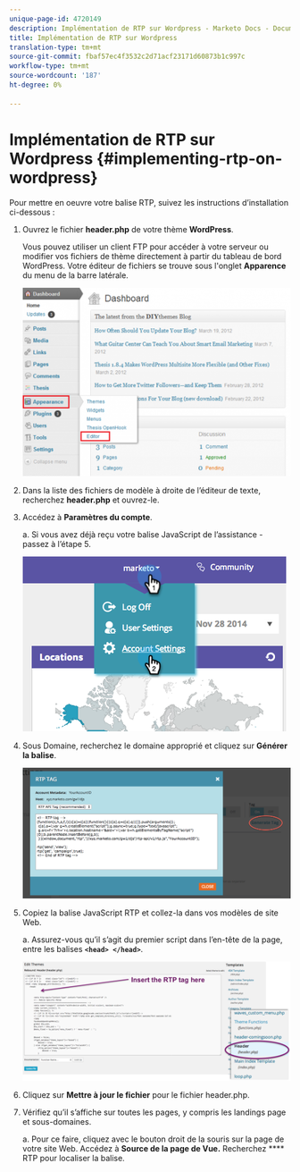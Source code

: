```yaml
---
unique-page-id: 4720149
description: Implémentation de RTP sur Wordpress - Marketo Docs - Documentation du produit
title: Implémentation de RTP sur Wordpress
translation-type: tm+mt
source-git-commit: fbaf57ec4f3532c2d71acf23171d60873b1c997c
workflow-type: tm+mt
source-wordcount: '187'
ht-degree: 0%

---
```



# Implémentation de RTP sur Wordpress {#implementing-rtp-on-wordpress}

Pour mettre en oeuvre votre balise RTP, suivez les instructions d’installation ci-dessous :

1. Ouvrez le fichier **header.php** de votre thème **WordPress**.

   Vous pouvez utiliser un client FTP pour accéder à votre serveur ou modifier vos fichiers de thème directement à partir du tableau de bord WordPress. Votre éditeur de fichiers se trouve sous l&#39;onglet **Apparence** du menu de la barre latérale.

   ![](assets/image2014-11-30-15-3a35-3a30.png)

1. Dans la liste des fichiers de modèle à droite de l’éditeur de texte, recherchez **header.php** et ouvrez-le.

1. Accédez à **Paramètres du compte**.

   a. Si vous avez déjà reçu votre balise JavaScript de l’assistance - passez à l’étape 5.

   ![](assets/image2014-11-30-15-3a19-3a21-1.png)

1. Sous Domaine, recherchez le domaine approprié et cliquez sur **Générer la balise**.

   ![](assets/image2014-11-30-15-3a20-3a17-1.png)

1. Copiez la balise JavaScript RTP et collez-la dans vos modèles de site Web.

   a. Assurez-vous qu’il s’agit du premier script dans l’en-tête de la page, entre les balises **`<head> </head>`**.

   ![](assets/image2014-11-30-15-3a36-3a31.png)

1. Cliquez sur **Mettre à jour le fichier** pour le fichier header.php.

1. Vérifiez qu’il s’affiche sur toutes les pages, y compris les landings page et sous-domaines.

   a. Pour ce faire, cliquez avec le bouton droit de la souris sur la page de votre site Web. Accédez à **Source de la page de Vue.** Recherchez  **** RTP pour localiser la balise.
